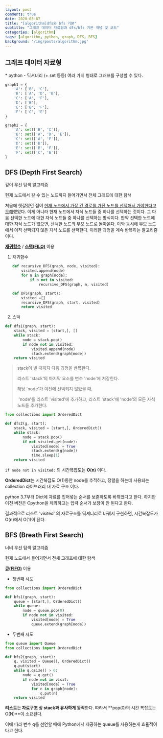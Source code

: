 ```yaml
---
layout: post
comments: true
date: 2020-03-07
title: "[algorithm]dfs와 bfs 기본"
subtitle: "그래프 데이터 자료형과 dfs/bfs 기본 개념 및 코드"
categories: [algorithm]
tags: [algorithm, python, graph, DFS, BFS]
background: '/img/posts/algorithm.jpg'
---
```


<h2>그래프 데이터 자료형</h2>
* python - 딕셔너리 (+ set 등등) 여러 가지 형태로 그래프를 구성할 수 있다.

  ```python
  graph1 = {
      'A': ['B', 'C'],
      'B': ['A', 'D', 'E'],
      'C': ['A', 'F'],
      'D': ['B'],
      'E': ['B', 'F'],
      'F': ['C', 'E']
  }
  
  graph2 = {
      'A': set(['B', 'C']),
      'B': set(['A', 'D', 'E']),
      'C': set(['A', 'F']),
      'D': set(['B']),
      'E': set(['B', 'F']),
      'F': set(['C', 'E'])
  }
  ```

  

<h2> DFS (Depth First Search)</h2>
깊이 우선 탐색 알고리즘

현재 노드에서 갈 수 있는 노드까지 들어가면서 전체 그래프에 대한 탐색

처음에 헷갈렸던 점이 <u>현재 노드에서 가장 긴 경로를 가진 노드를 선택해서 가야한다고 오해</u>했었다. 이게 아니라 현재 노드에서 자식 노드들 중 하나를 선택하는 것이다. 그 다음 선택한 노드에 대한 자식 노드들 중 하나를 선택하는 방식이다. 만약 선택한 노드에 대한 자식 노드가 없으면, 선택한 노드의 부모 노드로 돌아온다. 이와 동시에 부모 노드에서 아직 선택되지 않은 자식 노드를 선택한다. 이러한 과정을 계속 반복하는 알고리즘이다.

 <u>**재귀함수**</u> / **<u>스택(FILO)</u>** 이용



1. 재귀함수

   ```python
   def recursive_DFS(graph, node, visited):
       visited.append(node)
       for n in graph[node]:
           if n not in visited:
               recursive_DFS(graph, n, visited)
   
   def DFS(graph, start):
       visited =[]
       recursive_DFS(graph, start, visited)
       return visited
   ```

   

2. 스택

```python
def dfs1(graph, start):
    stack, visited = [start,], []
    while stack:
        node = stack.pop()
        if node not in visited:
            visited.append(node)
            stack.extend(graph[node])
    return visited
```

> stack이 빌 때까지 다음 과정을 반복한다. 
>
> 리스트 'stack'의 마지막 요소를 변수 'node'에 저장한다.
>
> 해당 'node'가 이전에 선택되지 않았을 때,
>
> ​	'node'를 리스트 'visited'에 추가하고, 리스트 'stack'에 'node'의 모든 자식 노드들 추가한다.

```python
from collections import OrderedDict

def dfs2(g, start):
    stack, visited = [start,], OrderedDict()
    while stack:
        node = stack.pop()
        if not visited.get(node):
            visited[node] = True
            stack.extend(g[node])
            time.sleep(1)
    return visited
```

`if node not in visited:` 의 시간복잡도는 **O(n)** 이다. 

**OrderedDict**는 시간복잡도 O(1)동안 node를 추적하고, 정렬을 하는데 사용되는 collection 라이브러리 내 자료 구조 이다.

python 3.7부터 Dict에 자료를 집어넣는 순서를 보존하도록 바뀌었다고 한다. 하지만 이전 버전은 Cpython을 제외하고는 입력 순서가 보장이 안 된다고 한다.

결과적으로 리스트 'visited' 의 자료구조를 딕셔너리로 바꿔서 구현하면, 시간복잡도가 O(n)에서 O(1)이 된다. 



<h2>BFS (Breath First Search)</h2>
너비 우선 탐색 알고리즘

현재 노드에서  들어가면서 전체 그래프에 대한 탐색

<u>**큐(FIFO)**</u>  이용

* 첫번째 시도

```python
from collections import OrderedDict

def bfs1(graph, start):
    queue = [start,], OrderedDict()
    while queue:
        node = queue.pop(0)
        if node not in visited:
            visited[node] = True
            queue.extend(graph[node])
```



* 두번째 시도

```python
from queue import Queue
from collections import OrderedDict

def bfs2(graph, start):
    q, visited = Queue(), OrderedDict()
    q.put(start)
    while q.qsize() > 0:
        node = q.get()
        if node not in visit:
            visited[node] = True
            for n in graph[node]:
                q.put(n)
    return visited
```

**리스트는 자료구조 상 stack과 유사하게 동작**한다. 따라서 **pop(0)의 시간 복잡도는 O(N)**이 소요된다. 

 이에 따라 변수 q를 선언할 때에 Python에서 제공하는 queue를 사용하는게 효율적이다고 한다.